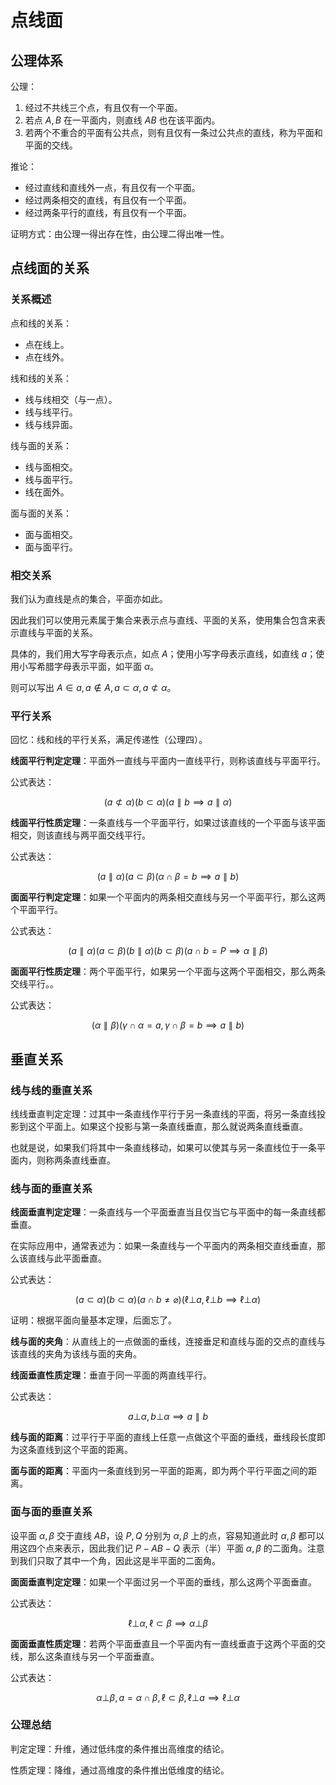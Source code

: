 # 点线面

## 公理体系

公理：

1. 经过不共线三个点，有且仅有一个平面。
2. 若点 $A,B$ 在一平面内，则直线 $AB$ 也在该平面内。
3. 若两个不重合的平面有公共点，则有且仅有一条过公共点的直线，称为平面和平面的交线。

推论：

- 经过直线和直线外一点，有且仅有一个平面。
- 经过两条相交的直线，有且仅有一个平面。
- 经过两条平行的直线，有且仅有一个平面。

证明方式：由公理一得出存在性，由公理二得出唯一性。

## 点线面的关系

### 关系概述

点和线的关系：

- 点在线上。
- 点在线外。

线和线的关系：

- 线与线相交（与一点）。
- 线与线平行。
- 线与线异面。

线与面的关系：

- 线与面相交。
- 线与面平行。
- 线在面外。

面与面的关系：

- 面与面相交。
- 面与面平行。

### 相交关系

我们认为直线是点的集合，平面亦如此。

因此我们可以使用元素属于集合来表示点与直线、平面的关系，使用集合包含来表示直线与平面的关系。

具体的，我们用大写字母表示点，如点 $A$；使用小写字母表示直线，如直线 $a$；使用小写希腊字母表示平面，如平面 $\alpha$。

则可以写出 $A\in a,a\notin A,a\subset\alpha,a\not\subset\alpha$。

### 平行关系

回忆：线和线的平行关系，满足传递性（公理四）。

**线面平行判定定理**：平面外一直线与平面内一直线平行，则称该直线与平面平行。

公式表达：

$$
(a\not\subset\alpha)(b\subset\alpha)(a\parallel b\implies a\parallel\alpha)
$$

**线面平行性质定理**：一条直线与一个平面平行，如果过该直线的一个平面与该平面相交，则该直线与两平面交线平行。

公式表达：

$$
(a\parallel\alpha)(a\subset\beta)(\alpha\cap\beta=b\implies a\parallel b)
$$

**面面平行判定定理**：如果一个平面内的两条相交直线与另一个平面平行，那么这两个平面平行。

公式表达：

$$
(a\parallel\alpha)(a\subset\beta)(b\parallel\alpha)(b\subset\beta)(a\cap b=P\implies\alpha\parallel\beta)
$$

**面面平行性质定理**：两个平面平行，如果另一个平面与这两个平面相交，那么两条交线平行。。

公式表达：

$$
(\alpha\parallel\beta)(\gamma\cap\alpha=a,\gamma\cap\beta=b\implies a\parallel b)
$$

## 垂直关系

### 线与线的垂直关系

线线垂直判定定理：过其中一条直线作平行于另一条直线的平面，将另一条直线投影到这个平面上。如果这个投影与第一条直线垂直，那么就说两条直线垂直。

也就是说，如果我们将其中一条直线移动，如果可以使其与另一条直线位于一条平面内，则称两条直线垂直。

### 线与面的垂直关系

**线面垂直判定定理**：一条直线与一个平面垂直当且仅当它与平面中的每一条直线都垂直。

在实际应用中，通常表述为：如果一条直线与一个平面内的两条相交直线垂直，那么该直线与此平面垂直。

公式表达：

$$
(a\subset\alpha)(b\subset\alpha)(a\cap b\neq\varnothing)(\ell\bot a,\ell\bot b\implies\ell\bot\alpha)
$$

证明：根据平面向量基本定理，后面忘了。

**线与面的夹角**：从直线上的一点做面的垂线，连接垂足和直线与面的交点的直线与该直线的夹角为该线与面的夹角。

**线面垂直性质定理**：垂直于同一平面的两直线平行。

公式表达：

$$
a\bot\alpha,b\bot\alpha\implies a\parallel b
$$

**线与面的距离**：过平行于平面的直线上任意一点做这个平面的垂线，垂线段长度即为这条直线到这个平面的距离。

**面与面的距离**：平面内一条直线到另一平面的距离，即为两个平行平面之间的距离。

### 面与面的垂直关系

设平面 $\alpha,\beta$ 交于直线 $AB$，设 $P,Q$ 分别为 $\alpha,\beta$ 上的点，容易知道此时 $\alpha,\beta$ 都可以用这四个点来表示，因此我们记 $P-AB-Q$ 表示（半）平面 $\alpha,\beta$ 的二面角。注意到我们只取了其中一个角，因此这是半平面的二面角。

**面面垂直判定定理**：如果一个平面过另一个平面的垂线，那么这两个平面垂直。

公式表达：

$$
\ell\bot\alpha,\ell\subset\beta\implies\alpha\bot\beta
$$

**面面垂直性质定理**：若两个平面垂直且一个平面内有一直线垂直于这两个平面的交线，那么这条直线与另一个平面垂直。

公式表达：

$$
\alpha\bot\beta,a=\alpha\cap\beta,\ell\subset\beta,\ell\bot a\implies\ell\bot\alpha
$$

### 公理总结

判定定理：升维，通过低纬度的条件推出高维度的结论。

性质定理：降维，通过高维度的条件推出低维度的结论。
